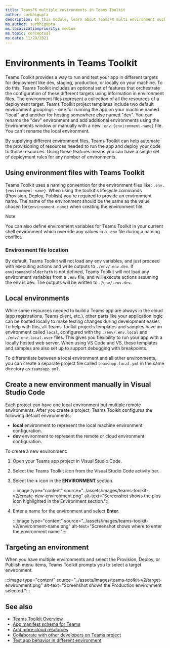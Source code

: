 ```yaml
---
title: TeamsFX multiple environments in Teams Toolkit    
author: surbhigupta
description: In this module, learn about TeamsFX multi environment such as, create a new environment, select target environment and more
ms.author: surbhigupta
ms.localizationpriority: medium
ms.topic: conceptual
ms.date: 11/29/2021
---
```


# Environments in Teams Toolkit

Teams Toolkit provides a way to run and test your app in different targets for deployment like dev, staging, production, or locally on your machine. To do this, Teams Toolkit includes an optional set of features that orchestrate the configuration of these different targets using information in environment files. The environment files represent a collection of all the resources of a deployment target. Teams Toolkit project templates include two default environment groupings - one for running the app on your machine named "local" and another for hosting somewhere else named "dev". You can rename the "dev" environment and add additional environments using the Environments window or manually with a new `.env.{environment-name}` file. You can't rename the local environment.

By supplying different environment files, Teams Toolkit can help automate the provisioning of resources needed to run the app and deploy your code to those resources. Using these features means you can have a single set of deployment rules for any number of environments.

## Using environment files with Teams Toolkit

Teams Toolkit uses a naming convention for the environment files like: `.env.{environment-name}`. When using the toolkit's lifecycle commands (Provision, Deploy, Publish) you're required to provide an environment name. The name of the environment should be the same as the value chosen for`{environment-name}` when creating the environment file.

> [!NOTE]
> You can also define environment variables for Teams Toolkit in your current shell environment which override any values in a `.env` file during a naming conflict.

### Environment file location

By default, Teams Toolkit will not load any env variables, and just proceed with executing actions and write outputs to `./env/.env.dev`. If `environmentFolderPath` is not defined, Teams Toolkit will not load any environment variables from a `.env` file, and will execute actions assuming the env is dev. The outputs will be written to `./env/.env.dev`.

## Local environments

While some resources needed to build a Teams app are always in the cloud (app registrations, Teams client, etc.), other parts like your application logic can be hosted locally to make testing changes during development easier. To help with this, all Teams Toolkit projects templates and samples have an environment called `local`, configured with the `./env/.env.local` and `./env/.env.local.user` files. This gives you flexibility to run your app with a locally hosted web server. When using VS Code and VS, these templates and samples are also set up to support debugging with breakpoints.

To differentiate between a local environment and all other environments, you can create a separate project file called `teamsapp.local.yml` in the same directory as `teamsapp.yml`.

## Create a new environment manually in Visual Studio Code

Each project can have one local environment but multiple remote environments. After you create a project, Teams Toolkit configures the following default environments:

* **local** environment to represent the local machine environment configuration.
* **dev** environment to represent the remote or cloud environment configuration.

To create a new environment:

1. Open your Teams app project in Visual Studio Code.
1. Select the Teams Toolkit icon from the Visual Studio Code activity bar.
1. Select the **+** icon in the **ENVIRONMENT** section.

    :::image type="content" source="../assets/images/teams-toolkit-v2/create-new-environment.png" alt-text="Screenshot shows the plus icon highlighted in the Environment section.":::

1. Enter a name for the environment and select **Enter**.

   :::image type="content" source="../assets/images/teams-toolkit-v2/environment-name.png" alt-text="Screenshot shows where to enter the environment name.":::

## Targeting an environment

When you have multiple environments and select the Provision, Deploy, or Publish menu items, Teams Toolkit prompts you to select a target environment.

   :::image type="content" source="../assets/images/teams-toolkit-v2/target-environment.png" alt-text="Screenshot shows the Production environment selected.":::

## See also

* [Teams Toolkit Overview](teams-toolkit-fundamentals.md)
* [App manifest schema for Teams](../resources/schema/manifest-schema.md)
* [Add more cloud resources](add-resource.md)
* [Collaborate with other developers on Teams project](TeamsFx-collaboration.md)
* [Test app behavior in different environment](test-app-behavior.md)
